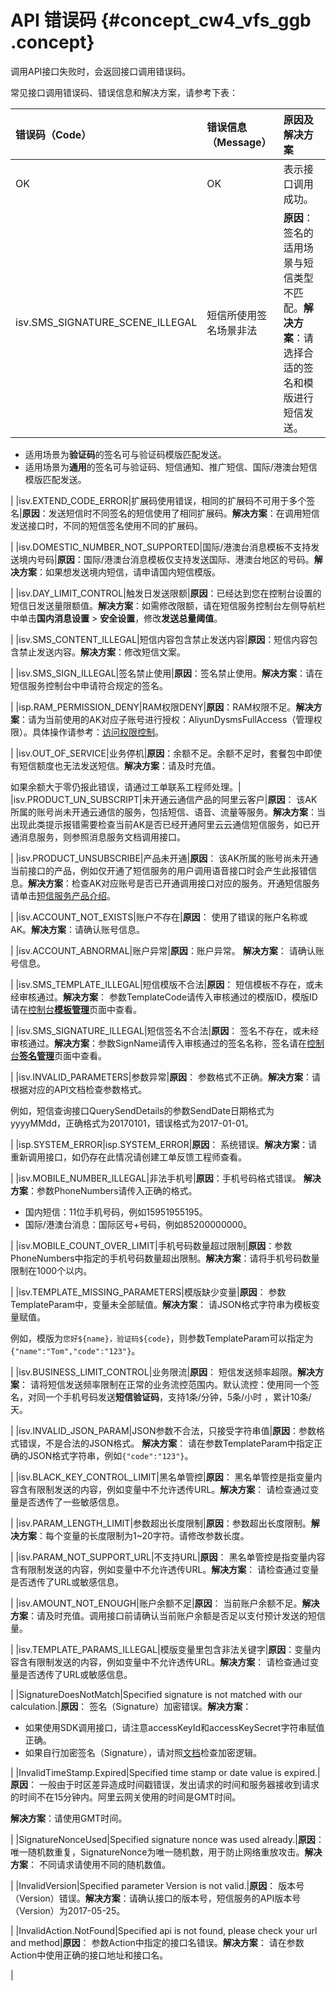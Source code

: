 # API 错误码 {#concept_cw4_vfs_ggb .concept}

调用API接口失败时，会返回接口调用错误码。

常见接口调用错误码、错误信息和解决方案，请参考下表：

|错误码（Code）|错误信息（Message）|原因及解决方案|
|:--------|:------------|:------|
|OK|OK|表示接口调用成功。|
|isv.SMS\_SIGNATURE\_SCENE\_ILLEGAL|短信所使用签名场景非法|**原因**：签名的适用场景与短信类型不匹配。**解决方案**：请选择合适的签名和模版进行短信发送。

-   适用场景为**验证码**的签名可与验证码模版匹配发送。
-   适用场景为**通用**的签名可与验证码、短信通知、推广短信、国际/港澳台短信模版匹配发送。

|
|isv.EXTEND\_CODE\_ERROR|扩展码使用错误，相同的扩展码不可用于多个签名|**原因**：发送短信时不同签名的短信使用了相同扩展码。**解决方案**：在调用短信发送接口时，不同的短信签名使用不同的扩展码。

|
|isv.DOMESTIC\_NUMBER\_NOT\_SUPPORTED|国际/港澳台消息模板不支持发送境内号码|**原因**：国际/港澳台消息模板仅支持发送国际、港澳台地区的号码。**解决方案**：如果想发送境内短信，请申请国内短信模版。

|
|isv.DAY\_LIMIT\_CONTROL|触发日发送限额|**原因**：已经达到您在控制台设置的短信日发送量限额值。**解决方案**：如需修改限额，请在短信服务控制台左侧导航栏中单击**国内消息设置** \> **安全设置**，修改**发送总量阈值**。

|
|isv.SMS\_CONTENT\_ILLEGAL|短信内容包含禁止发送内容|**原因**：短信内容包含禁止发送内容。**解决方案**：修改短信文案。

|
|isv.SMS\_SIGN\_ILLEGAL|签名禁止使用|**原因**：签名禁止使用。**解决方案**：请在短信服务控制台中申请符合规定的签名。

|
|isp.RAM\_PERMISSION\_DENY|RAM权限DENY|**原因**：RAM权限不足。**解决方案**：请为当前使用的AK对应子账号进行授权：AliyunDysmsFullAccess（管理权限）。具体操作请参考：[访问权限控制](https://help.aliyun.com/document_detail/55764.html)。

|
|isv.OUT\_OF\_SERVICE|业务停机|**原因**：余额不足。余额不足时，套餐包中即使有短信额度也无法发送短信。**解决方案**：请及时充值。

如果余额大于零仍报此错误，请通过工单联系工程师处理。|
|isv.PRODUCT\_UN\_SUBSCRIPT|未开通云通信产品的阿里云客户|**原因**： 该AK所属的账号尚未开通云通信的服务，包括短信、语音、流量等服务。**解决方案**：当出现此类提示报错需要检查当前AK是否已经开通阿里云云通信短信服务，如已开通消息服务，则参照消息服务文档调用接口。

|
|isv.PRODUCT\_UNSUBSCRIBE|产品未开通|**原因**： 该AK所属的账号尚未开通当前接口的产品，例如仅开通了短信服务的用户调用语音接口时会产生此报错信息。**解决方案**：检查AK对应账号是否已开通调用接口对应的服务。开通短信服务请单击[短信服务产品介绍](https://www.aliyun.com/product/sms)。

|
|isv.ACCOUNT\_NOT\_EXISTS|账户不存在|**原因**： 使用了错误的账户名称或AK。**解决方案**：请确认账号信息。

|
|isv.ACCOUNT\_ABNORMAL|账户异常|**原因**：账户异常。 **解决方案**： 请确认账号信息。

|
|isv.SMS\_TEMPLATE\_ILLEGAL|短信模版不合法|**原因**： 短信模板不存在，或未经审核通过。**解决方案**： 参数TemplateCode请传入审核通过的模版ID，模版ID请在[控制台**模板管理**](https://dysms.console.aliyun.com/dysms.htm#/template)页面中查看。

|
|isv.SMS\_SIGNATURE\_ILLEGAL|短信签名不合法|**原因**： 签名不存在，或未经审核通过。**解决方案**：参数SignName请传入审核通过的签名名称，签名请在[控制台**签名管理**](https://dysms.console.aliyun.com/dysms.htm#/sign)页面中查看。

|
|isv.INVALID\_PARAMETERS|参数异常|**原因**： 参数格式不正确。**解决方案**：请根据对应的API文档检查参数格式。

例如，短信查询接口QuerySendDetails的参数SendDate日期格式为yyyyMMdd，正确格式为20170101，错误格式为2017-01-01。

|
|isp.SYSTEM\_ERROR|isp.SYSTEM\_ERROR|**原因**： 系统错误。**解决方案**：请重新调用接口，如仍存在此情况请创建工单反馈工程师查看。

|
|isv.MOBILE\_NUMBER\_ILLEGAL|非法手机号|**原因**：手机号码格式错误。 **解决方案**：参数PhoneNumbers请传入正确的格式。

-   国内短信：11位手机号码，例如15951955195。
-   国际/港澳台消息：国际区号+号码，例如85200000000。

|
|isv.MOBILE\_COUNT\_OVER\_LIMIT|手机号码数量超过限制|**原因**：参数PhoneNumbers中指定的手机号码数量超出限制。**解决方案**：请将手机号码数量限制在1000个以内。

|
|isv.TEMPLATE\_MISSING\_PARAMETERS|模版缺少变量|**原因**： 参数TemplateParam中，变量未全部赋值。**解决方案**： 请JSON格式字符串为模板变量赋值。

例如，模版为`您好${name}，验证码${code}`，则参数TemplateParam可以指定为`{"name":"Tom","code":"123"}`。

|
|isv.BUSINESS\_LIMIT\_CONTROL|业务限流|**原因**： 短信发送频率超限。**解决方案**： 请将短信发送频率限制在正常的业务流控范围内。默认流控：使用同一个签名，对同一个手机号码发送**短信验证码**，支持1条/分钟，5条/小时 ，累计10条/天。

|
|isv.INVALID\_JSON\_PARAM|JSON参数不合法，只接受字符串值|**原因**：参数格式错误，不是合法的JSON格式。 **解决方案**： 请在参数TemplateParam中指定正确的JSON格式字符串，例如`{"code":"123"}`。

|
|isv.BLACK\_KEY\_CONTROL\_LIMIT|黑名单管控|**原因**： 黑名单管控是指变量内容含有限制发送的内容，例如变量中不允许透传URL。**解决方案**： 请检查通过变量是否透传了一些敏感信息。

|
|isv.PARAM\_LENGTH\_LIMIT|参数超出长度限制|**原因**：参数超出长度限制。**解决方案**：每个变量的长度限制为1~20字符。请修改参数长度。

|
|isv.PARAM\_NOT\_SUPPORT\_URL|不支持URL|**原因**： 黑名单管控是指变量内容含有限制发送的内容，例如变量中不允许透传URL。**解决方案**： 请检查通过变量是否透传了URL或敏感信息。

|
|isv.AMOUNT\_NOT\_ENOUGH|账户余额不足|**原因**： 当前账户余额不足。**解决方案**：请及时充值。调用接口前请确认当前账户余额是否足以支付预计发送的短信量。

|
|isv.TEMPLATE\_PARAMS\_ILLEGAL|模版变量里包含非法关键字|**原因**：变量内容含有限制发送的内容，例如变量中不允许透传URL。**解决方案**： 请检查通过变量是否透传了URL或敏感信息。

|
|SignatureDoesNotMatch|Specified signature is not matched with our calculation.|**原因**： 签名（Signature）加密错误。**解决方案**：

-   如果使用SDK调用接口，请注意accessKeyId和accessKeySecret字符串赋值正确。
-   如果自行加密签名（Signature），请对照[文档](cn.zh-CN/API参考/公共信息/请求签名.md)检查加密逻辑。

|
|InvalidTimeStamp.Expired|Specified time stamp or date value is expired.|**原因**： 一般由于时区差异造成时间戳错误，发出请求的时间和服务器接收到请求的时间不在15分钟内。阿里云网关使用的时间是GMT时间。

**解决方案**：请使用GMT时间。

|
|SignatureNonceUsed|Specified signature nonce was used already.|**原因**： 唯一随机数重复，SignatureNonce为唯一随机数，用于防止网络重放攻击。**解决方案**： 不同请求请使用不同的随机数值。

|
|InvalidVersion|Specified parameter Version is not valid.|**原因**： 版本号（Version）错误。**解决方案**：请确认接口的版本号，短信服务的API版本号（Version）为2017-05-25。

|
|InvalidAction.NotFound|Specified api is not found, please check your url and method|**原因**： 参数Action中指定的接口名错误。**解决方案**： 请在参数Action中使用正确的接口地址和接口名。

|

